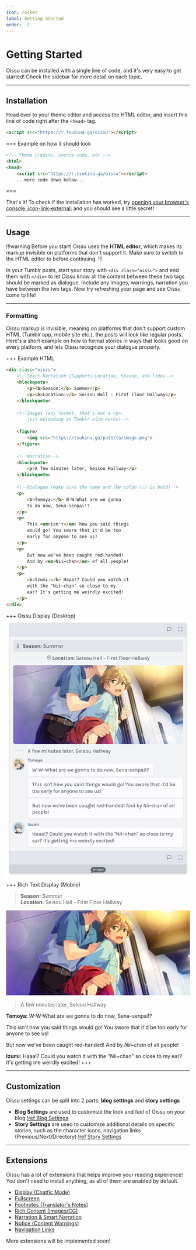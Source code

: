 ```yaml
---
icon: rocket
label: Getting Started
order: -2
---
```


# Getting Started

Oissu can be installed with a single line of code, and it's very easy to get started! Check the sidebar for more detail on each topic.

---

## Installation

Head over to your theme editor and access the HTML editor, and insert this line of code right after the `<head>` tag.

```HTML
<script src="https://r.tsukina.ga/oissu"></script>
```

=== Example on how it should look
```HTML
<!-- Theme credits, source code, etc -->
<html>
<head>
    <script src="https://r.tsukina.ga/oissu"></script>
    ...more code down below...
```
===

That's it! To check if the installation has worked, try [opening your browser's console :icon-link-external:](https://support.monday.com/hc/en-us/articles/360002197259-How-to-Open-the-Developer-Console) and you should see a little secret!

---

## Usage

!!!warning Before you start!
Oissu uses the **HTML editor**, which makes its markup invisible on platforms that don't support it. Make sure to switch to the HTML editor to before continuing.
!!!

In your Tumblr posts, start your story with <span style="display: inline-block;">`<div class="oissu">`</span> and end them with `</div>` to let Oissu know all the content between these two tags should be marked as dialogue. Include any images, warnings, narration you have between the two tags. Now try refreshing your page and see Oissu come to life!

---

### Formatting

Oissu markup is invisible, meaning on platforms that don't support custom HTML (Tumblr app, mobile site etc.), the posts will look like regular posts. Here's a short example on how to format stories in ways that looks good on every platform, and lets Oissu recognize your dialogue properly.

+++ Example HTML
```html
<div class="oissu">
    <!--Smart Narration (Supports Location, Season, and Time)-->
    <blockquote>
        <p><b>Season:</b> Summer</p>
        <p><b>Location:</b> Seisou Hall - First Floor Hallway</p>
    </blockquote>

    <!--Images (any format, that's not a <p>.
        just uploading on Tumblr also works)-->

    <figure>
        <img src="https://tsukina.ga/path/to/image.png">
    </figure>

    <!--Narration-->
    <blockquote>
        <p>A few minutes later, Seisou Hallway</p>
    </blockquote>

    <!--Dialogue (make sure the name and the colon (:) is bold)-->
    <p>
        <b>Tomoya:</b> W-W-What are we gonna
        to do now, Sena-senpai!?
    </p>
    <p>
        This <em>isn't</em> how you said things
        would go! You swore that it'd be too
        early for anyone to see us!
    </p>
    <p>
        But now we've been caught red-handed!
        And by <em>Nii~chan</em> of all people!
    </p>
    <p>
        <b>Izumi:</b> Haaa!? Could you watch it
        with the "Nii~chan" so close to my
        ear? It's getting me weirdly excited!
    </p>
</div>
```
+++ Oissu Display (Desktop)
[![](/resources/img/reloaded_watatomo.png)](/resources/img/reloaded_watatomo.png)
+++ Rich Text Display (Mobile)
> **Season:** Summer <br>
> **Location:** Seisou Hall - First Floor Hallway

![](/resources/img/reloaded_cg.webp)

> A few minutes later, Seisou Hallway

**Tomoya:** W-W-What are we gonna
to do now, Sena-senpai!?

This *isn't* how you said things
would go! You swore that it'd be too
early for anyone to see us!

But now we've been caught red-handed!
And by *Nii~chan* of all people!

**Izumi:** Haaa!? Could you watch it
with the "Nii~chan" so close to my
ear? It's getting me weirdly excited!
+++

---

## Customization

Oissu settings can be split into 2 parts: **blog settings** and **story settings**
- **Blog Settings** are used to customize the look and feel of Oissu on your blog
[!ref Blog Settings](../customization/blog.md)
- **Story Settings** are used to customize additional details on specific stories, such as the character icons, navigation links (Previous/Next/Directory)
[!ref Story Settings](../customization/story.md)

---

## Extensions

Oissu has a lot of extensions that helps improve your reading experience! You don't need to install anything, as all of them are enabled by default.

- [Display (Chatfic Mode)](extensions/display.md)
- [Fullscreen](extensions/fullscreen.md)
- [Footnotes (Translator's Notes)](extensions/footnotes.md)
- [Rich Content (Images/CG)](extensions/rich.md)
- [Narration & Smart Narration](extensions/narration.md)
- [Notice (Content Warnings)](extensions/notice.md)
- [Navigation Links](extensions/nav.md)

More extensions will be implemented soon!
